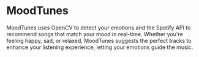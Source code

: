 # MoodTunes
MoodTunes uses OpenCV to detect your emotions and the Spotify API to recommend songs that match your mood in real-time. Whether you're feeling happy, sad, or relaxed, MoodTunes suggests the perfect tracks to enhance your listening experience, letting your emotions guide the music.
